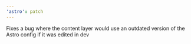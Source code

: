 ```yaml
---
'astro': patch
---
```


Fixes a bug where the content layer would use an outdated version of the Astro config if it was edited in dev
